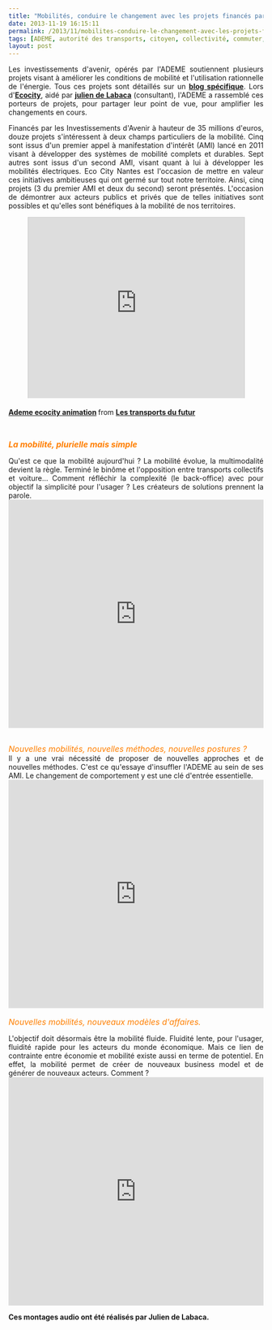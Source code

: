 ```yaml
---
title: "Mobilités, conduire le changement avec les projets financés par les Investissements d'Avenir"
date: 2013-11-19 16:15:11
permalink: /2013/11/mobilites-conduire-le-changement-avec-les-projets-finances-par-les-investissements-davenir.html
tags: [ADEME, autorité des transports, citoyen, collectivité, commuter, connectivité, covoiturage, donnée data, économie fonctionnalité, Efficacité énergétique, emission, emploi, Energie, gouvernance, Infrastructure, innovation, internet, management de la mobilité, marchandises, marketing, mode doux, multimodes, open innovation, plate-forme, Service de mobilité, stationnement]
layout: post
---
```


<p style="text-align: justify;">Les investissements d'avenir, opérés par l'ADEME soutiennent plusieurs projets visant à améliorer les conditions de mobilité et l'utilisation rationnelle de l'énergie. Tous ces projets sont détaillés sur un <a href="https://gabrielplassat.github.io/transportsdufutur/les_transports_du_futur_l/" target="_blank"><strong>blog spécifique</strong></a>. Lors d'<a href="http://www.ecocity-2013.com/fr/le-plateau-tv" target="_blank"><strong>Ecocity</strong></a>, aidé par <a href="http://www.linkedin.com/pub/julien-de-labaca/16/817/483" target="_blank"><strong>julien de Labaca</strong></a> (consultant), l'ADEME a rassemblé ces porteurs de projets, pour partager leur point de vue, pour amplifier les changements en cours.</p> <p style="text-align: justify;">Financés par les Investissements d'Avenir à hauteur de 35 millions d'euros, douze projets s'intéressent à deux champs particuliers de la mobilité. Cinq sont issus d'un premier appel à manifestation d'intérêt (AMI) lancé en 2011 visant à développer des systèmes de mobilité complets et durables. Sept autres sont issus d'un second AMI, visant quant à lui à développer les mobilités électriques. Eco City Nantes est l'occasion de mettre en valeur ces initiatives ambitieuses qui ont germé sur tout notre territoire. Ainsi, cinq projets (3 du premier AMI et deux du second) seront présentés. L'occasion de démontrer aux acteurs publics et privés que de telles initiatives sont possibles et qu'elles sont bénéfiques à la mobilité de nos territoires. </p> <p style="text-align: center;"><iframe allowfullscreen=" frameborder="0" height="356" marginheight="0" marginwidth="0" scrolling="no" src="http://www.slideshare.net/slideshow/embed_code/28414032" style="border: 1px solid #CCC; border-width: 1px 1px 0; margin-bottom: 5px;" width="427"> </iframe></p> <div style="margin-bottom: 5px;"><strong> <a href="https://fr.slideshare.net/transportsdufutur/ademe-ecocity-animation" target="_blank" title="Ademe ecocity animation">Ademe ecocity animation</a> </strong> from <strong><a href="http://www.slideshare.net/transportsdufutur" target="_blank">Les transports du futur</a></strong></div> <p style="text-align: center;"> </p>   <!--more-->  <p><span style="font-size: 12pt; color: #ff7f00;"><strong><em>La mobilité, plurielle mais simple</em></strong></span></p> <p style="text-align: justify;">Qu'est ce que la mobilité aujourd'hui ? La mobilité évolue, la multimodalité devient la règle. Terminé le binôme et l'opposition entre transports collectifs et voiture… Comment réfléchir la complexité (le back-office) avec pour objectif la simplicité pour l'usager ? Les créateurs de solutions prennent la parole.<br /><iframe frameborder="no" height="450" scrolling="no" src="https://w.soundcloud.com/player/?url=https%3A//api.soundcloud.com/playlists/13134824" width="100%"></iframe><br /> </p> <p style="text-align: justify;"><span style="font-size: 12pt; color: #ff7f00;"><em>Nouvelles mobilités, nouvelles méthodes, nouvelles postures ? </em></span><br />Il y a une vrai nécessité de proposer de nouvelles approches et de nouvelles méthodes. C'est ce qu'essaye d'insuffler l'ADEME au sein de ses AMI. Le changement de comportement y est une clé d'entrée essentielle.<br /><iframe frameborder="no" height="450" scrolling="no" src="https://w.soundcloud.com/player/?url=https%3A//api.soundcloud.com/playlists/13134634" width="100%"></iframe><br /> <br /><span style="font-size: 12pt; color: #ff7f00;"><em>Nouvelles mobilités, nouveaux modèles d'affaires.</em></span></p> <p style="text-align: justify;">L'objectif doit désormais être la mobilité fluide. Fluidité lente, pour l'usager, fluidité rapide pour les acteurs du monde économique. Mais ce lien de contrainte entre économie et mobilité existe aussi en terme de potentiel. En effet, la mobilité permet de créer de nouveaux business model et de générer de nouveaux acteurs. Comment ?<br /><iframe frameborder="no" height="450" scrolling="no" src="https://w.soundcloud.com/player/?url=https%3A//api.soundcloud.com/playlists/13136026" width="100%"></iframe></p> <p style="text-align: justify;"><strong>Ces montages audio ont été réalisés par Julien de Labaca.</strong></p>
